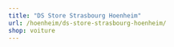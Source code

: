```yaml
---
title: "DS Store Strasbourg Hoenheim"
url: /hoenheim/ds-store-strasbourg-hoenheim/
shop: voiture
---
```

